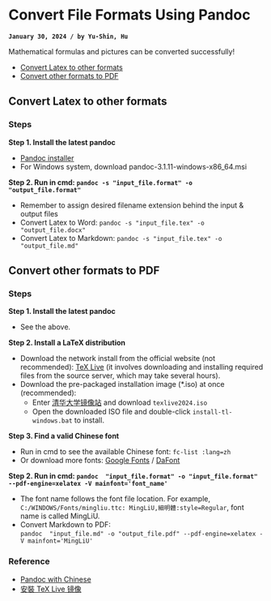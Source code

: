 # Convert File Formats Using Pandoc
**`January 30, 2024 / by Yu-Shin, Hu`**

Mathematical formulas and pictures can be converted successfully!
- [Convert Latex to other formats](#convert-latex-to-other-formats)
- [Convert other formats to PDF](#convert-other-formats-to-pdf)


## Convert Latex to other formats

### Steps

**Step 1. Install the latest pandoc**
-   [Pandoc installer](https://pandoc.org/installing.html)
-   For Windows system, download pandoc-3.1.11-windows-x86_64.msi

**Step 2. Run in cmd: `pandoc -s "input_file.format" -o "output_file.format"`**
-   Remember to assign desired filename extension behind the input & output files
-   Convert Latex to Word: `pandoc -s "input_file.tex" -o "output_file.docx"`
-   Convert Latex to Markdown: `pandoc -s "input_file.tex" -o "output_file.md"`

## Convert other formats to PDF

### Steps

**Step 1. Install the latest pandoc**
-   See the above.

**Step 2. Install a LaTeX distribution**
-  Download the network install from the official website (not recommended): [TeX Live](https://www.tug.org/texlive/quickinstall.html) (it involves downloading and installing required files from the source server, which may take several hours).
-  Download the pre-packaged installation image (*.iso) at once (recommended):<br>
    -  Enter [清华大学镜像站](https://mirrors.tuna.tsinghua.edu.cn/CTAN/systems/texlive/Images/) and download `texlive2024.iso`<br>
    -  Open the downloaded ISO file and double-click `install-tl-windows.bat` to install.

**Step 3. Find a valid Chinese font**
-   Run in cmd to see the available Chinese font: `fc-list :lang=zh`
-   Or download more fonts: [Google Fonts](https://fonts.google.com/) / [DaFont](https://www.dafont.com/)

**Step 2. Run in cmd: `pandoc  "input_file.format" -o "input_file.format" --pdf-engine=xelatex -V mainfont='font_name'`**
-   The font name follows the font file location. For example, `C:/WINDOWS/Fonts/mingliu.ttc: MingLiU,細明體:style=Regular`, font name is called MingLiU.
-   Convert Markdown to PDF:<br>
  `pandoc  "input_file.md" -o "output_file.pdf" --pdf-engine=xelatex -V mainfont='MingLiU'`


### Reference
-   [Pandoc with Chinese](https://github.com/jgm/pandoc/wiki/Pandoc-with-Chinese)
-   [安裝 TeX Live 镜像](https://zhuanlan.zhihu.com/p/64555335)

<!-- 
-   [使用 Pandoc 把 Markdown 转为 PDF 文件](https://jdhao.github.io/2017/12/10/pandoc-markdown-with-chinese/)
--!>
